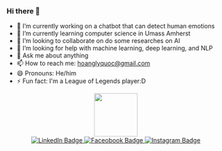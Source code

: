 ### Hi there 👋
- 🔭 I’m currently working on a chatbot that can detect human emotions
- 🌱 I’m currently learning computer science in Umass Amherst
- 👯 I’m looking to collaborate on do some researches on AI
- 🤔 I’m looking for help with machine learning, deep learning, and NLP
- 💬 Ask me about anything
- 📫 How to reach me: hoanglyquoc@gmail.com
- 😄 Pronouns: He/him
- ⚡ Fun fact: I'm a League of Legends player:D
<div id="header" align="center">
  <img src="https://media.giphy.com/media/M9gbBd9nbDrOTu1Mqx/giphy.gif" width="100"/>
</div>
<div id="badges" align ="center">
  <a href="https://www.linkedin.com/in/hoang-ly-447180252/">
    <img src="https://img.shields.io/badge/LinkedIn-blue?style=for-the-badge&logo=linkedin&logoColor=white" alt="LinkedIn Badge"/>
  </a>
  <a href="https://www.facebook.com/profile.php?id=100010113933222">
    <img src="https://img.shields.io/badge/Facebook-Connect-brightgreen?style=for-the-badge&labelColor=black&logo=facebook" alt="Faceobook Badge"/>
  </a>
  <a href="https://www.instagram.com/justinnn_ly/">
    <img src="https://img.shields.io/badge/Instagram-E4405F?style=for-the-badge&logo=instagram&logoColor=white" alt="Instagram Badge"/>
  </a>
</div>
<!--
**Unravel2802/Unravel2802** is a ✨ _special_ ✨ repository because its `README.md` (this file) appears on your GitHub profile.
